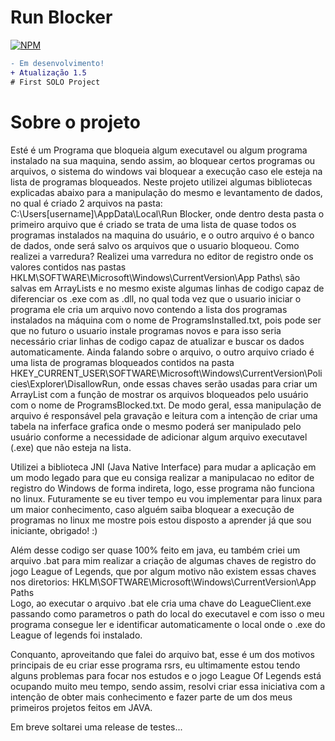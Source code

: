 # Run Blocker
[![NPM](https://img.shields.io/npm/l/react)](https://github.com/GustavoBorges13/RunBlocker/blob/main/LICENSE) 
```diff
- Em desenvolvimento!
+ Atualização 1.5
# First SOLO Project
```
# Sobre o projeto
 Esté é um Programa que bloqueia algum executavel ou algum programa instalado na sua maquina, sendo assim, ao bloquear certos programas ou arquivos, o sistema do windows vai bloquear a execução caso ele esteja na lista de programas bloqueados. 
 Neste projeto utilizei algumas bibliotecas explicadas abaixo para a manipulação do mesmo e levantamento de dados, no qual é criado 2 arquivos na pasta: C:\Users\[username]\AppData\Local\Run Blocker, onde dentro desta pasta o primeiro arquivo que é criado se trata de uma lista de quase todos os programas instalados na maquina do usuário, e o outro arquivo é o banco de dados, onde será salvo os arquivos que o usuario bloqueou. 
 Como realizei a varredura? Realizei uma varredura no editor de registro onde os valores contidos nas pastas HKLM\SOFTWARE\Microsoft\Windows\CurrentVersion\App Paths\ são salvas em ArrayLists e no mesmo existe algumas linhas de codigo capaz de diferenciar os .exe com as .dll, no qual toda vez que o usuario iniciar o programa ele cria um arquivo novo contendo a lista dos programas instalados na máquina com o nome de ProgramsInstalled.txt, pois pode ser que no futuro o usuario instale programas novos e para isso seria necessário criar linhas de codigo capaz de atualizar e buscar os dados automaticamente. Ainda falando sobre o arquivo, o outro arquivo criado é uma lista de programas bloqueados contidos na pasta HKEY_CURRENT_USER\SOFTWARE\Microsoft\Windows\CurrentVersion\Policies\Explorer\DisallowRun, onde essas chaves serão usadas para criar um ArrayList com a função de mostrar os arquivos bloqueados pelo usuário com o nome de ProgramsBlocked.txt. De modo geral, essa manipulação de arquivo é responsável pela gravação e leitura com a intenção de criar uma tabela na inferface grafica onde o mesmo poderá ser manipulado pelo usuário conforme a necessidade de adicionar algum arquivo executavel (.exe) que não esteja na lista. 
 
 Utilizei a biblioteca JNI (Java Native Interface) para mudar a aplicação em um modo legado para que eu consiga realizar a manipulacao no editor de registro do Windows de forma indireta, logo, esse programa não funciona no linux.
 Futuramente se eu tiver tempo eu vou implementar para linux para um maior conhecimento, caso alguém saiba bloquear a execução de programas no linux me mostre pois estou disposto a aprender já que sou iniciante, obrigado! :)

 Além desse codigo ser quase 100% feito em java, eu também criei um arquivo .bat para mim realizar a criação de algumas chaves de registro do jogo League of Legends, que por algum motivo não existem essas chaves nos diretorios:
  HKLM\SOFTWARE\Microsoft\Windows\CurrentVersion\App Paths\
Logo, ao executar o arquivo .bat ele cria uma chave do LeagueClient.exe passando como parametros o path do local do executavel e com isso o meu programa consegue ler e identificar automaticamente o local onde o .exe do League of legends foi instalado.

Conquanto, aproveitando que falei do arquivo bat, esse é um dos motivos principais de eu criar esse programa rsrs, eu ultimamente estou tendo alguns problemas para focar nos estudos e o jogo League Of Legends está ocupando muito meu tempo, sendo assim, resolvi criar essa iniciativa com a intenção de obter mais conhecimento e fazer parte de um dos meus primeiros projetos feitos em JAVA.

Em breve soltarei uma release de testes...

